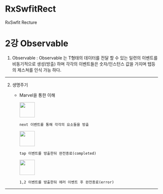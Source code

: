 # RxSwfitRect
RxSwfit Recture

2강 Observable
===========
1. Observable : Observable<T> 는 T형태의 데이터를 전달 할 수 있는 일련의 이벤트를 비동기적으로 생성(방출) 하며 각각의 이벤트들은 숫자/인스턴스 값을 가지며 탭등의 제스쳐를 인식 가능 하다.
* * *
  
2. 생명주기

    * Marvel을 통한 이해
    
      <img src = "https://github.com/fimuxd/RxSwift/blob/master/Lectures/02_Observables/1.%20marble.png?raw=true" height = 50>
  
          next 이벤트를 통해 각각의 요소들을 방출 

      <img src = "https://github.com/fimuxd/RxSwift/blob/master/Lectures/02_Observables/2.%20lifecycle1.png?raw=true" height = 50>
  
          tap 이벤트를 방출한뒤 완전종료(completed)

      <img src = "https://github.com/fimuxd/RxSwift/raw/master/Lectures/02_Observables/3.%20lifecycle2.png?raw=true" height = 50>
  
          1,2 이벤트를 방출한뒤 에러 이벤트 후 완전종료(error)
  
* * *
